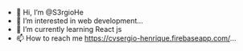 - 👋 Hi, I’m @S3rgioHe
- 👀 I’m interested in web development...
- 🌱 I’m currently learning React js
- 📫 How to reach me https://cvsergio-henrique.firebaseapp.com/...

<!---
S3rgioHe/S3rgioHe is a ✨ special ✨ repository because its `README.md` (this file) appears on your GitHub profile.
You can click the Preview link to take a look at your changes.
--->
